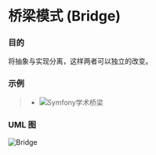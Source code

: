 # 桥梁模式 (Bridge)
### 目的
将抽象与实现分离，这样两者可以独立的改变。
### 示例
>+ ![Symfony学术桥梁](https://github.com/symfony/DoctrineBridge)
### UML 图
![Bridge](https://raw.githubusercontent.com/qiujiafei123/DesignPatterns/master/Image/bridge.png)
